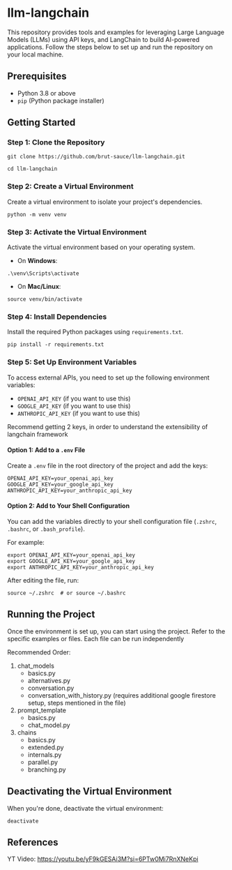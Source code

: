 # llm-langchain

This repository provides tools and examples for leveraging Large Language Models (LLMs) using API keys, and LangChain to build AI-powered applications. Follow the steps below to set up and run the repository on your local machine.


## Prerequisites
- Python 3.8 or above
- `pip` (Python package installer)


## Getting Started

### Step 1: Clone the Repository
```
git clone https://github.com/brut-sauce/llm-langchain.git

cd llm-langchain
```

### Step 2: Create a Virtual Environment
Create a virtual environment to isolate your project's dependencies.
```
python -m venv venv
```

### Step 3: Activate the Virtual Environment
Activate the virtual environment based on your operating system.

- On **Windows**:
```
.\venv\Scripts\activate
```

- On **Mac/Linux**:
```
source venv/bin/activate
```

### Step 4: Install Dependencies
Install the required Python packages using `requirements.txt`.
```
pip install -r requirements.txt
```

### Step 5: Set Up Environment Variables
To access external APIs, you need to set up the following environment variables:

- `OPENAI_API_KEY` (if you want to use this)
- `GOOGLE_API_KEY` (if you want to use this)
- `ANTHROPIC_API_KEY` (if you want to use this)

Recommend getting 2 keys, in order to understand the extensibility of langchain framework

#### Option 1: Add to a `.env` File
Create a `.env` file in the root directory of the project and add the keys:
```
OPENAI_API_KEY=your_openai_api_key
GOOGLE_API_KEY=your_google_api_key
ANTHROPIC_API_KEY=your_anthropic_api_key
```

#### Option 2: Add to Your Shell Configuration
You can add the variables directly to your shell configuration file (`.zshrc`, `.bashrc`, or `.bash_profile`).

For example:
```
export OPENAI_API_KEY=your_openai_api_key
export GOOGLE_API_KEY=your_google_api_key
export ANTHROPIC_API_KEY=your_anthropic_api_key
```
After editing the file, run:
```
source ~/.zshrc  # or source ~/.bashrc
```

## Running the Project

Once the environment is set up, you can start using the project. Refer to the specific examples or files. Each file can be run independently

Recommended Order:
1. chat_models
    - basics.py
    - alternatives.py
    - conversation.py
    - conversation_with_history.py (requires additional google firestore setup, steps mentioned in the file)
2. prompt_template
    - basics.py
    - chat_model.py
3. chains
    - basics.py
    - extended.py
    - internals.py
    - parallel.py
    - branching.py


## Deactivating the Virtual Environment
When you're done, deactivate the virtual environment:
```
deactivate
```

## References
YT Video: https://youtu.be/yF9kGESAi3M?si=6PTw0Mi7RnXNeKpi